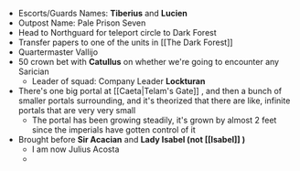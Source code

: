- Escorts/Guards Names: **Tiberius** and **Lucien**
- Outpost Name: Pale Prison Seven
- Head to Northguard for teleport circle to Dark Forest
- Transfer papers to one of the units in [[The Dark Forest]] 
- Quartermaster Vallijo
- 50 crown bet with **Catullus** on whether we're going to encounter any Sarician
	- Leader of squad: Company Leader **Lockturan**
- There's one big portal at [[Caeta|Telam's Gate]] , and then a bunch of smaller portals surrounding, and it's theorized that there are like, infinite portals that are very very small 
	- The portal has been growing steadily, it's grown by almost 2 feet since the imperials have gotten control of it
- Brought before **Sir Acacian** and **Lady Isabel (not [[Isabel]] )**
	- I am now Julius Acosta
	- 